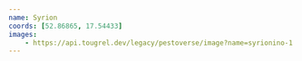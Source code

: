 ```yaml
---
name: Syrion
coords: [52.86865, 17.54433]
images:
    - https://api.tougrel.dev/legacy/pestoverse/image?name=syrionino-1.jpg
---
```

